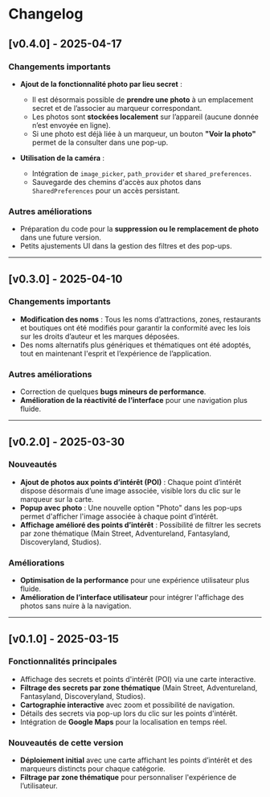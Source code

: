 # Changelog

## [v0.4.0] - 2025-04-17

### Changements importants

-   **Ajout de la fonctionnalité photo par lieu secret** :

    -   Il est désormais possible de **prendre une photo** à un emplacement secret et de l’associer au marqueur correspondant.
    -   Les photos sont **stockées localement** sur l’appareil (aucune donnée n’est envoyée en ligne).
    -   Si une photo est déjà liée à un marqueur, un bouton **"Voir la photo"** permet de la consulter dans une pop-up.

-   **Utilisation de la caméra** :
    -   Intégration de `image_picker`, `path_provider` et `shared_preferences`.
    -   Sauvegarde des chemins d'accès aux photos dans `SharedPreferences` pour un accès persistant.

### Autres améliorations

-   Préparation du code pour la **suppression ou le remplacement de photo** dans une future version.
-   Petits ajustements UI dans la gestion des filtres et des pop-ups.

---

## [v0.3.0] - 2025-04-10

### Changements importants

-   **Modification des noms** : Tous les noms d’attractions, zones, restaurants et boutiques ont été modifiés pour garantir la conformité avec les lois sur les droits d’auteur et les marques déposées.
-   Des noms alternatifs plus génériques et thématiques ont été adoptés, tout en maintenant l'esprit et l’expérience de l’application.

### Autres améliorations

-   Correction de quelques **bugs mineurs de performance**.
-   **Amélioration de la réactivité de l’interface** pour une navigation plus fluide.

---

## [v0.2.0] - 2025-03-30

### Nouveautés

-   **Ajout de photos aux points d’intérêt (POI)** : Chaque point d’intérêt dispose désormais d’une image associée, visible lors du clic sur le marqueur sur la carte.
-   **Popup avec photo** : Une nouvelle option "Photo" dans les pop-ups permet d'afficher l'image associée à chaque point d’intérêt.
-   **Affichage amélioré des points d’intérêt** : Possibilité de filtrer les secrets par zone thématique (Main Street, Adventureland, Fantasyland, Discoveryland, Studios).

### Améliorations

-   **Optimisation de la performance** pour une expérience utilisateur plus fluide.
-   **Amélioration de l’interface utilisateur** pour intégrer l'affichage des photos sans nuire à la navigation.

---

## [v0.1.0] - 2025-03-15

### Fonctionnalités principales

-   Affichage des secrets et points d'intérêt (POI) via une carte interactive.
-   **Filtrage des secrets par zone thématique** (Main Street, Adventureland, Fantasyland, Discoveryland, Studios).
-   **Cartographie interactive** avec zoom et possibilité de navigation.
-   Détails des secrets via pop-up lors du clic sur les points d'intérêt.
-   Intégration de **Google Maps** pour la localisation en temps réel.

### Nouveautés de cette version

-   **Déploiement initial** avec une carte affichant les points d’intérêt et des marqueurs distincts pour chaque catégorie.
-   **Filtrage par zone thématique** pour personnaliser l'expérience de l’utilisateur.
